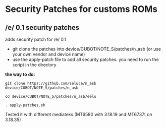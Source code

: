 Security Patches for customs ROMs
===========
/e/ 0.1 security patches 
------------------

adds security patch for /e/ 0.1

- git clone the patches into device/CUBOT/NOTE_S/patches/n_asb (or use your own vendor and device name)
- use the apply-patch file to add all security patches. you need to run the script in the directory

**the way to do:**
```
git clone https://github.com/seluce/n_asb device/CUBOT/NOTE_S/patches/n_asb

cd device/CUBOT/NOTE_S/patches/n_asb/eelo

. apply-patches.sh
```

Tested it with different mediateks (MT6580 with 3.18.19 and MT6737t on 3.18.35)